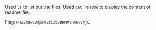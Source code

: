 Used `ls` to list out the files. Used `cat readme` to display the content of readme file.

Flag: `NH2SXQwcBdpmTEzi3bvBHMM9H66vVXjL`

